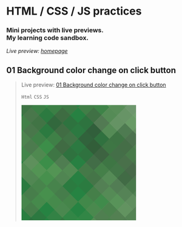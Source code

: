 # HTML / CSS / JS practices
### Mini projects with live previews. <br>My learning code sandbox. <br>
_Live preview: [homepage](https://juodindre.github.io/html-css-js-practices/)_

## 01 Background color change on click button
> Live preview: [01 Background color change on click button](https://jsfiddle.net/juodindre/yk3L4nm1/2/)
>
> `Html` `CSS` `JS`
>
>![01 project screenshot](https://github.com/indre-juodziukynaite/html-css-js-practices/blob/main/01_Background_color_change_on_click_button/images/01.png)
